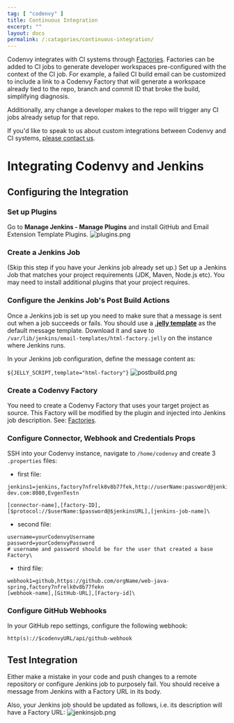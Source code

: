 ```yaml
---
tag: [ "codenvy" ]
title: Continuous Integration
excerpt: ""
layout: docs
permalink: /:catagories/continuous-integration/
---
```

Codenvy integrates with CI systems through [Factories](../../integration-guide/workspace-automation). Factories can be added to CI jobs to generate developer workspaces pre-configured with the context of the CI job. For example, a failed CI build email can be customized to include a link to a Codenvy Factory that will generate a workspace already tied to the repo, branch and commit ID that broke the build, simplifying diagnosis.

Additionally, any change a developer makes to the repo will trigger any CI jobs already setup for that repo.

If you'd like to speak to us about custom integrations between Codenvy and CI systems, [please contact us](https://codenvy.com/contact/questions/).

# Integrating Codenvy and Jenkins

## Configuring the Integration

### Set up Plugins  
Go to **Manage Jenkins - Manage Plugins** and install GitHub and Email Extension Template Plugins.
![plugins.png](../../../assets/imgs/plugins.png)

### Create a Jenkins Job  
(Skip this step if you have your Jenkins job already set up.)
Set up a Jenkins Job that matches your project requirements (JDK, Maven, Node.js etc). You may need to install additional plugins that your project requires.

### Configure the Jenkins Job's Post Build Actions  
Once a Jenkins job is set up you need to make sure that a message is sent out when a job succeeds or fails. You should use a **[.jelly template](https://gist.githubusercontent.com/stour/219f30ae3c6aa260ffd5/raw/f83feec8ee08142fe1fca2d1c8c1f9edc52a0e34/html-factory.jelly)** as the default message template. Download it and save to `/var/lib/jenkins/email-templates/html-factory.jelly` on the instance where Jenkins runs.

In your Jenkins job configuration, define the message content as:

`${JELLY_SCRIPT,template="html-factory"}`
![postbuild.png](../../../assets/imgs/postbuild.png)

### Create a Codenvy Factory  
You need to create a Codenvy Factory that uses your target project as source. This Factory will be modified by the plugin and injected into Jenkins job description. See: [Factories](../../integration-guide/workspace-automation).

### Configure Connector, Webhook and Credentials Props  
SSH into your Codenvy instance, navigate to `/home/codenvy` and create 3 `.properties` files:

- first file:  

```text  
jenkins1=jenkins,factory7nfrelk0v8b77fek,http://userName:password@jenkins.codenvy-dev.com:8080,EvgenTestn

[connector-name],[factory-ID],[$protocol://$userName:$password@$jenkinsURL],[jenkins-job-name]\
```   

- second file:  

```text  
username=yourCodenvyUsername
password=yourCodenvyPassword
# username and password should be for the user that created a base Factory\
```   

- third file:  

```text  
webhook1=github,https://github.com/orgName/web-java-spring,factory7nfrelk0v8b77fekn
[webhook-name],[GitHub-URL],[Factory-id]\
```   

### Configure GitHub Webhooks  
In your GitHub repo settings, configure the following webhook:

`http(s)://$codenvyURL/api/github-webhook`


## Test Integration  
Either make a mistake in your code and push changes to a remote repository or configure Jenkins job to purposely fail. You should receive a message from Jenkins with a Factory URL in its body.

Also, your Jenkins job should be updated as follows, i.e. its description will have a Factory URL:
![jenkinsjob.png](../../../assets/imgs/jenkinsjob.png)
